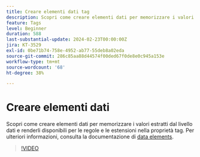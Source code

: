 ```yaml
---
title: Creare elementi dati tag
description: Scopri come creare elementi dati per memorizzare i valori estratti dal livello dati e renderli disponibili per le regole e le estensioni nella proprietà tag.
feature: Tags
level: Beginner
duration: 588
last-substantial-update: 2024-02-23T00:00:00Z
jira: KT-3529
exl-id: 0be71b74-758e-4952-ab77-55deb8a02eda
source-git-commit: 286c85aa88d44574f00ded67f0de8e0c945a153e
workflow-type: tm+mt
source-wordcount: '68'
ht-degree: 38%

---
```


# Creare elementi dati

Scopri come creare elementi dati per memorizzare i valori estratti dal livello dati e renderli disponibili per le regole e le estensioni nella proprietà tag. Per ulteriori informazioni, consulta la documentazione di [data elements](https://experienceleague.adobe.com/docs/experience-platform/tags/ui/data-elements.html?lang=it).

>[!VIDEO](https://video.tv.adobe.com/v/3430469/?learn=on&enablevpops&captions=ita)
